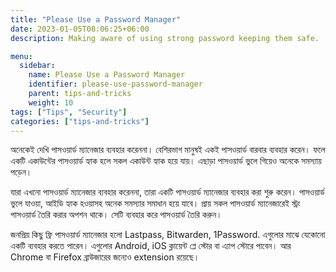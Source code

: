```yaml
---
title: "Please Use a Password Manager"
date: 2023-01-05T08:06:25+06:00
description: Making aware of using strong password keeping them safe.

menu:
  sidebar:
    name: Please Use a Password Manager
    identifier: please-use-password-manager
    parent: tips-and-tricks
    weight: 10
tags: ["Tips", "Security"]
categories: ["tips-and-tricks"]
---
```


অনেকেই দেখি পাসওয়ার্ড ম্যানেজার ব্যবহার করেননা। বেশিরভাগ মানুষই একই পাসওয়ার্ড বারবার ব্যবহার করেন। ফলে একটি একাউন্টের পাসওয়ার্ড হ্যাক হলে সকল একাউন্ট হ্যাক হয়ে যায়। এছাড়া পাসওয়ার্ড ভুলে গিয়েও অনেকে সমস্যায় পড়েন।

যারা এখনো পাসওয়ার্ড ম্যানেজার ব্যবহার করেননা, তারা একটি পাসওয়ার্ড ম্যানেজার ব্যবহার করা শুরু করেন। পাসওয়ার্ড ভুলে যাওয়া, আইডি হ্যাক হওয়াসহ অনেক সমস্যার সমাধান হয়ে যাবে। প্রায় সকল পাসওয়ার্ড ম্যানেজারেই স্ট্রং পাসওয়ার্ড তৈরি করার অপশন থাকে। সেটি ব্যবহার করে পাসওয়ার্ড তৈরি করুন।

জনপ্রিয় কিছু ফ্রি পাসওয়ার্ড ম্যানেজার হলো Lastpass, Bitwarden, 1Password. এগুলোর মাঝে যেকোনো একটি ব্যবহার করতে পারেন। এগুলোর Android, iOS ক্লায়েন্ট প্লে স্টোর বা এ্যাপ স্টোরে পাবেন। আর Chrome বা Firefox ব্রাউজারের জন্যেও extension রয়েছে।
